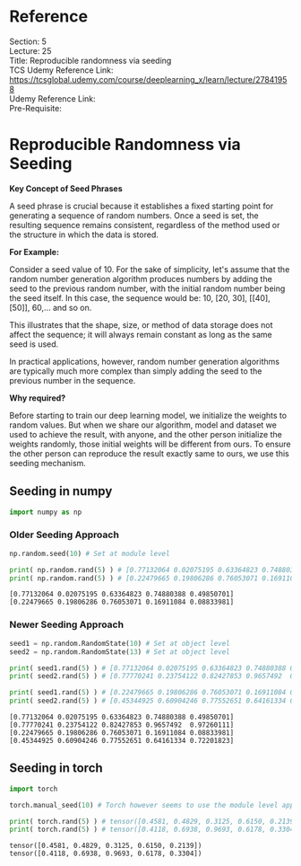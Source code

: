 # Reference

Section: 5 \
Lecture: 25 \
Title: Reproducible randomness via seeding \
TCS Udemy Reference Link: https://tcsglobal.udemy.com/course/deeplearning_x/learn/lecture/27841958 \
Udemy Reference Link: \
Pre-Requisite:

# Reproducible Randomness via Seeding

**Key Concept of Seed Phrases**

A seed phrase is crucial because it establishes a fixed starting point for generating a sequence of random numbers. Once a seed is set, the resulting sequence remains consistent, regardless of the method used or the structure in which the data is stored.

**For Example:**

Consider a seed value of 10. For the sake of simplicity, let's assume that the random number generation algorithm produces numbers by adding the seed to the previous random number, with the initial random number being the seed itself. In this case, the sequence would be: 10, [20, 30], [[40], [50]], 60,... and so on.

This illustrates that the shape, size, or method of data storage does not affect the sequence; it will always remain constant as long as the same seed is used.

In practical applications, however, random number generation algorithms are typically much more complex than simply adding the seed to the previous number in the sequence.

**Why required?**

Before starting to train our deep learning model, we initialize the weights to random values. But when we share our algorithm, model and dataset we used to achieve the result, with anyone, and the other person initialize the weights randomly, those initial weights will be different from ours. To ensure the other person can reproduce the result exactly same to ours, we use this seeding mechanism.

## Seeding in numpy

```python
import numpy as np
```

### Older Seeding Approach

```python
np.random.seed(10) # Set at module level

print( np.random.rand(5) ) # [0.77132064 0.02075195 0.63364823 0.74880388 0.49850701]
print( np.random.rand(5) ) # [0.22479665 0.19806286 0.76053071 0.16911084 0.08833981]
```

    [0.77132064 0.02075195 0.63364823 0.74880388 0.49850701]
    [0.22479665 0.19806286 0.76053071 0.16911084 0.08833981]

### Newer Seeding Approach

```python
seed1 = np.random.RandomState(10) # Set at object level
seed2 = np.random.RandomState(13) # Set at object level

print( seed1.rand(5) ) # [0.77132064 0.02075195 0.63364823 0.74880388 0.49850701]
print( seed2.rand(5) ) # [0.77770241 0.23754122 0.82427853 0.9657492  0.97260111]

print( seed1.rand(5) ) # [0.22479665 0.19806286 0.76053071 0.16911084 0.08833981]
print( seed2.rand(5) ) # [0.45344925 0.60904246 0.77552651 0.64161334 0.72201823]
```

    [0.77132064 0.02075195 0.63364823 0.74880388 0.49850701]
    [0.77770241 0.23754122 0.82427853 0.9657492  0.97260111]
    [0.22479665 0.19806286 0.76053071 0.16911084 0.08833981]
    [0.45344925 0.60904246 0.77552651 0.64161334 0.72201823]

## Seeding in torch

```python
import torch
```

```python
torch.manual_seed(10) # Torch however seems to use the module level approach

print( torch.rand(5) ) # tensor([0.4581, 0.4829, 0.3125, 0.6150, 0.2139])
print( torch.rand(5) ) # tensor([0.4118, 0.6938, 0.9693, 0.6178, 0.3304])
```

    tensor([0.4581, 0.4829, 0.3125, 0.6150, 0.2139])
    tensor([0.4118, 0.6938, 0.9693, 0.6178, 0.3304])
